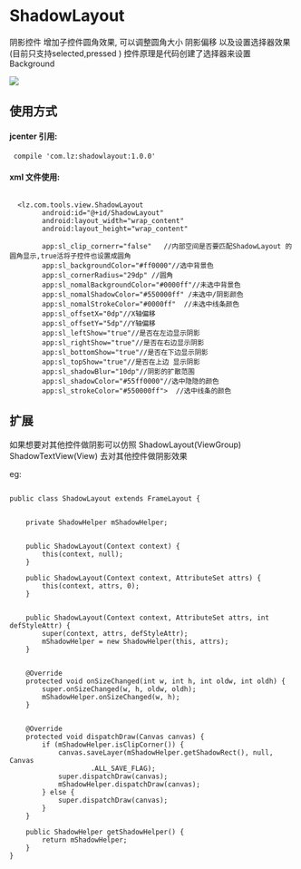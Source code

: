 # ShadowLayout
阴影控件  增加子控件圆角效果,  可以调整圆角大小 阴影偏移   以及设置选择器效果(目前只支持selected,pressed )  控件原理是代码创建了选择器来设置Background 

![](https://user-gold-cdn.xitu.io/2019/10/18/16dde32e8644100a?w=291&h=518&f=png&s=35208)


## 使用方式


  #### jcenter 引用:

  ```  compile 'com.lz:shadowlayout:1.0.0' ```
  
  #### xml 文件使用:
  
```

  <lz.com.tools.view.ShadowLayout
        android:id="@+id/ShadowLayout"
        android:layout_width="wrap_content"
        android:layout_height="wrap_content"
        
        app:sl_clip_cornerr="false"   //内部空间是否要匹配ShadowLayout 的圆角显示,true活将子控件也设置成圆角
        app:sl_backgroundColor="#ff0000"//选中背景色
        app:sl_cornerRadius="29dp" //圆角
        app:sl_nomalBackgroundColor="#0000ff"//未选中背景色
        app:sl_nomalShadowColor="#550000ff" /未选中/阴影颜色
        app:sl_nomalStrokeColor="#0000ff"  //未选中线条颜色
        app:sl_offsetX="0dp"//X轴偏移
        app:sl_offsetY="5dp"//Y轴偏移
        app:sl_leftShow="true"//是否在左边显示阴影
        app:sl_rightShow="true"//是否在右边显示阴影
        app:sl_bottomShow="true"//是否在下边显示阴影
        app:sl_topShow="true"//是否在上边 显示阴影
        app:sl_shadowBlur="10dp"//阴影的扩散范围
        app:sl_shadowColor="#55ff0000"//选中隐隐的颜色
        app:sl_strokeColor="#550000ff">  //选中线条的颜色
```

## 扩展
如果想要对其他控件做阴影可以仿照 ShadowLayout(ViewGroup)  ShadowTextView(View)  去对其他控件做阴影效果

eg:
```

public class ShadowLayout extends FrameLayout {


    private ShadowHelper mShadowHelper;


    public ShadowLayout(Context context) {
        this(context, null);
    }

    public ShadowLayout(Context context, AttributeSet attrs) {
        this(context, attrs, 0);
    }


    public ShadowLayout(Context context, AttributeSet attrs, int defStyleAttr) {
        super(context, attrs, defStyleAttr);
        mShadowHelper = new ShadowHelper(this, attrs);
    }


    @Override
    protected void onSizeChanged(int w, int h, int oldw, int oldh) {
        super.onSizeChanged(w, h, oldw, oldh);
        mShadowHelper.onSizeChanged(w, h);
    }


    @Override
    protected void dispatchDraw(Canvas canvas) {
        if (mShadowHelper.isClipCorner()) {
            canvas.saveLayer(mShadowHelper.getShadowRect(), null, Canvas
                    .ALL_SAVE_FLAG);
            super.dispatchDraw(canvas);
            mShadowHelper.dispatchDraw(canvas);
        } else {
            super.dispatchDraw(canvas);
        }
    }

    public ShadowHelper getShadowHelper() {
        return mShadowHelper;
    }
}

```

